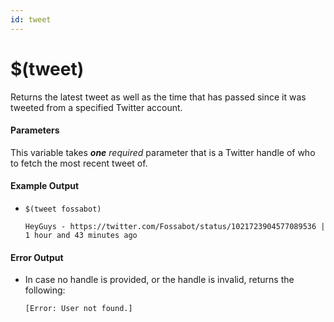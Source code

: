 ```yaml
---
id: tweet
---
```


# $(tweet)

Returns the latest tweet as well as the time that has passed since it was tweeted from a specified Twitter account.

#### Parameters

This variable takes ***one*** *required* parameter that is a Twitter handle of who to fetch the most recent tweet of.

#### Example Output

* `$(tweet fossabot)`

    ```
    HeyGuys - https://twitter.com/Fossabot/status/1021723904577089536 | 1 hour and 43 minutes ago
    ```

#### Error Output

* In case no handle is provided, or the handle is invalid, returns the following:

    ```
    [Error: User not found.]
    ```
